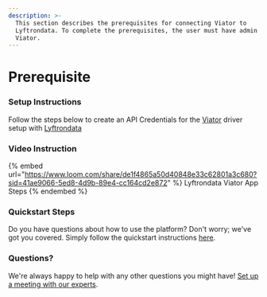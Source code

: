 ```yaml
---
description: >-
  This section describes the prerequisites for connecting Viator to
  Lyftrondata. To complete the prerequisites, the user must have admin access to
  Viator.
---
```


# Prerequisite

<mark style="color:blue;"></mark>

### Setup Instructions

Follow the steps below to create an API Credentials for the [Viator](https://www.lyftrondata.com/integration/marketing-analytics/viator/ ) driver setup with [Lyftrondata](https://www.lyftrondata.com)

### Video Instruction

{% embed url="https://www.loom.com/share/de1f4865a50d40848e33c62801a3c680?sid=41ae9066-5ed8-4d9b-89e4-cc164cd2e872" %}
Lyftrondata Viator App Steps
{% endembed %}

### Quickstart Steps

Do you have questions about how to use the platform? Don't worry; we've got you covered. Simply follow the quickstart instructions [here](README.md).

### Questions? <a href="#questions" id="questions"></a>

We're always happy to help with any other questions you might have! [Set up a meeting with our experts](https://www.lyftrondata.com/book-a-meeting/).

